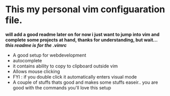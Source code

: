 # This my personal vim configuaration file.
 **will add a good readme later on for now i just want to jump into vim and complete some projects at hand, thanks for understanding, but wait...**
 ***this readme is for the .vimrc***
 
- A good setup for webdevelopment
- autocomplete
- it contains ability to copy to clipboard outside vim
- Allows mouse clicking
- FYI : if you double click it automatically enters visual mode
- A couple of stuffs thats good and makes some stuffs easeir.. you are good with the commands you'll love this setup
